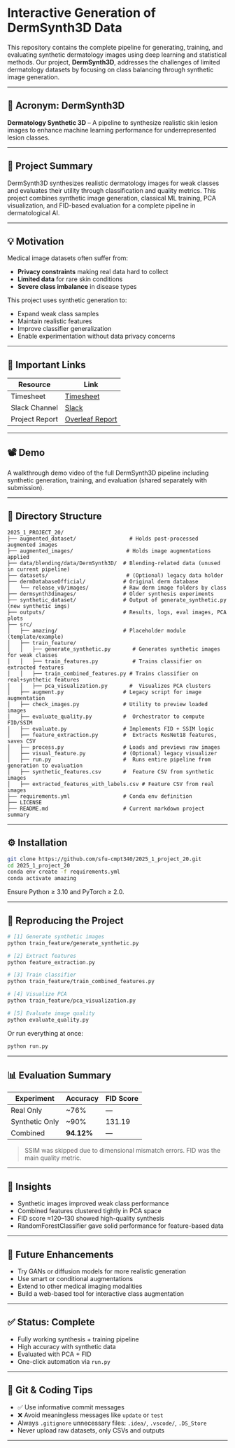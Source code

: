 <!-- # Interactive Generation of DermSynth3D Data
This repository is a template for your CMPT 340 course project.
Replace the title with your project title, and **add a snappy acronym that people remember (mnemonic)**.

Add a 1-2 line summary of your project here.

## Acronym: DermSynth3D

Summary: DermSynth3D synthesizes realistic skin lesion images to address the lack of available data for deep learning in medicine, overcoming privacy and ethical concerns.

## What was the motive behind this topic?
The motive behind DermSynth3D is to overcome the challenges of data scarcity in dermatology for deep learning. It addresses issues such as privacy concerns, limited labeled data, and class imbalances by generating realistic synthetic skin lesion images. This synthetic data helps to augment real datasets, enabling more robust AI models for skin disease detection while adhering to privacy regulations and ethical standards.

## Important Links

| [Timesheet](https://1sfu-my.sharepoint.com/:x:/g/personal/hamarneh_sfu_ca/EQVnMvkVw5NBqdqjeR0Sy2sBDikpXcyxfIWPbuRUXovYVg?e=af9bcT) | [Slack channel](https://cmpt340spring2025.slack.com/archives/C0877AZ4ASW) | [Project report](https://www.overleaf.com/4416194535yqcgjwkxtbny#ada67e) |
|-----------|---------------|-------------------------|


## Video/demo/GIF
Record a short video (1:40 - 2 minutes maximum) or gif or a simple screen recording or even using PowerPoint with audio or with text, showcasing your work.


## Table of Contents
1. [Demo](#demo)

2. [Installation](#installation)

3. [Reproducing this project](#repro)

4. [Guidance](#guide)


<a name="demo"></a>
## 1. Example demo

A minimal example to showcase your work

```python
from amazing import amazingexample
imgs = amazingexample.demo()
for img in imgs:
    view(img)
```

### What to find where

Explain briefly what files are found where

```bash
repository
├── src                          ## source code of the package itself
├── scripts                      ## scripts, if needed
├── docs                         ## If needed, documentation   
├── README.md                    ## You are here
├── requirements.yml             ## If you use conda
```

<a name="installation"></a>

## 2. Installation

Provide sufficient instructions to reproduce and install your project. 
Provide _exact_ versions, test on CSIL or reference workstations.

```bash
git clone https://github.com/sfu-cmpt340/2025_1_project_20.git
cd https://github.com/sfu-cmpt340/2025_1_project_20.git
conda env create -f requirements.yml
conda activate amazing
```

<a name="repro"></a>
## 3. Reproduction
Demonstrate how your work can be reproduced, e.g. the results in your report.
```bash
mkdir tmp && cd tmp
wget https://yourstorageisourbusiness.com/dataset.zip
unzip dataset.zip
conda activate amazing
python evaluate.py --epochs=10 --data=/in/put/dir
```
Data can be found at ...
Output will be saved in ...

<a name="guide"></a>
## 4. Guidance

- Use [git](https://git-scm.com/book/en/v2)
    - Do NOT use history re-editing (rebase)
    - Commit messages should be informative:
        - No: 'this should fix it', 'bump' commit messages
        - Yes: 'Resolve invalid API call in updating X'
    - Do NOT include IDE folders (.idea), or hidden files. Update your .gitignore where needed.
    - Do NOT use the repository to upload data
- Use [VSCode](https://code.visualstudio.com/) or a similarly powerful IDE
- Use [Copilot for free](https://dev.to/twizelissa/how-to-enable-github-copilot-for-free-as-student-4kal)
- Sign up for [GitHub Education](https://education.github.com/)  -->

# Interactive Generation of DermSynth3D Data

This repository contains the complete pipeline for generating, training, and evaluating synthetic dermatology images using deep learning and statistical methods. Our project, **DermSynth3D**, addresses the challenges of limited dermatology datasets by focusing on class balancing through synthetic image generation.

---

## 🧠 Acronym: DermSynth3D
**Dermatology Synthetic 3D** – A pipeline to synthesize realistic skin lesion images to enhance machine learning performance for underrepresented lesion classes.

---

## 📌 Project Summary
DermSynth3D synthesizes realistic dermatology images for weak classes and evaluates their utility through classification and quality metrics. This project combines synthetic image generation, classical ML training, PCA visualization, and FID-based evaluation for a complete pipeline in dermatological AI.

---

## 💡 Motivation
Medical image datasets often suffer from:
- **Privacy constraints** making real data hard to collect
- **Limited data** for rare skin conditions
- **Severe class imbalance** in disease types

This project uses synthetic generation to:
- Expand weak class samples
- Maintain realistic features
- Improve classifier generalization
- Enable experimentation without data privacy concerns

---

## 🔗 Important Links

| Resource         | Link                                                                 |
|------------------|----------------------------------------------------------------------|
| Timesheet        | [Timesheet](https://1sfu-my.sharepoint.com/:x:/g/personal/hamarneh_sfu_ca/EQVnMvkVw5NBqdqjeR0Sy2sBDikpXcyxfIWPbuRUXovYVg?e=af9bcT) |
| Slack Channel    | [Slack](https://cmpt340spring2025.slack.com/archives/C0877AZ4ASW)    |
| Project Report   | [Overleaf Report](https://www.overleaf.com/4416194535yqcgjwkxtbny#ada67e) |

---

## 📽️ Demo
A walkthrough demo video of the full DermSynth3D pipeline including synthetic generation, training, and evaluation (shared separately with submission).

---

## 📁 Directory Structure
```
2025_1_PROJECT_20/
├── augmented_dataset/                 # Holds post-processed augmented images
├── augmented_images/                 # Holds image augmentations applied
├── data/blending/data/DermSynth3D/  # Blending-related data (unused in current pipeline)
├── datasets/                         # (Optional) legacy data holder
├── dermDatabaseOfficial/            # Original derm database
│   └── release_v0/images/           # Raw derm image folders by class
├── dermsynth3dimages/               # Older synthesis experiments
├── synthetic_dataset/               # Output of generate_synthetic.py (new synthetic imgs)
├── outputs/                         # Results, logs, eval images, PCA plots
├── src/
│   ├── amazing/                     # Placeholder module (template/example)
│   ├── train_feature/
│   │   ├── generate_synthetic.py       # Generates synthetic images for weak classes
│   │   ├── train_features.py           # Trains classifier on extracted features
│   │   ├── train_combined_features.py # Trains classifier on real+synthetic features
│   │   ├── pca_visualization.py       #  Visualizes PCA clusters
│   ├── augment.py                   # Legacy script for image augmentation
│   ├── check_images.py              # Utility to preview loaded images
│   ├── evaluate_quality.py          #  Orchestrator to compute FID/SSIM
│   ├── evaluate.py                  # Implements FID + SSIM logic
│   ├── feature_extraction.py        #  Extracts ResNet18 features, saves CSV
│   ├── process.py                   # Loads and previews raw images
│   ├── visual_feature.py            # (Optional) legacy visualizer
│   ├── run.py                       #  Runs entire pipeline from generation to evaluation
│   ├── synthetic_features.csv       #  Feature CSV from synthetic images
│   ├── extracted_features_with_labels.csv # Feature CSV from real images
├── requirements.yml                 # Conda env definition
├── LICENSE
├── README.md                        # Current markdown project summary
```

---

## ⚙️ Installation
```bash
git clone https://github.com/sfu-cmpt340/2025_1_project_20.git
cd 2025_1_project_20
conda env create -f requirements.yml
conda activate amazing
```
Ensure Python ≥ 3.10 and PyTorch ≥ 2.0.

---

## 🔄 Reproducing the Project
```bash
# [1] Generate synthetic images
python train_feature/generate_synthetic.py

# [2] Extract features
python feature_extraction.py

# [3] Train classifier
python train_feature/train_combined_features.py

# [4] Visualize PCA
python train_feature/pca_visualization.py

# [5] Evaluate image quality
python evaluate_quality.py
```

Or run everything at once:
```bash
python run.py
```

---

## 📊 Evaluation Summary
| Experiment        | Accuracy | FID Score |
|------------------|----------|-----------|
| Real Only        | ~76%     | —         |
| Synthetic Only   | ~90%     | 131.19    |
| Combined         | **94.12%**| —         |

> SSIM was skipped due to dimensional mismatch errors. FID was the main quality metric.

---

## 🔬 Insights
- Synthetic images improved weak class performance
- Combined features clustered tightly in PCA space
- FID score ≈120–130 showed high-quality synthesis
- RandomForestClassifier gave solid performance for feature-based data

---

## 🚀 Future Enhancements
- Try GANs or diffusion models for more realistic generation
- Use smart or conditional augmentations
- Extend to other medical imaging modalities
- Build a web-based tool for interactive class augmentation

---

## ✅ Status: Complete
- Fully working synthesis + training pipeline
- High accuracy with synthetic data
- Evaluated with PCA + FID
- One-click automation via `run.py`

---

## 💬 Git & Coding Tips
- ✅ Use informative commit messages
- ❌ Avoid meaningless messages like `update` or `test`
- Always `.gitignore` unnecessary files: `.idea/`, `.vscode/`, `.DS_Store`
- Never upload raw datasets, only CSVs and outputs

---


